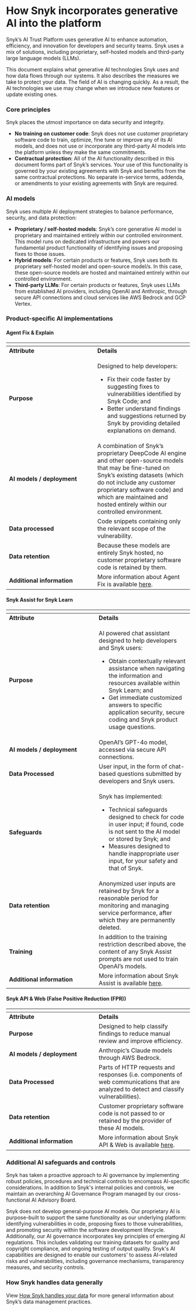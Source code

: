 # How Snyk incorporates generative AI into the platform

Snyk’s AI Trust Platform uses generative AI to enhance automation, efficiency, and innovation for developers and security teams. Snyk uses a mix of solutions, including proprietary, self-hosted models and third-party large language models (LLMs).

This document explains what generative AI technologies Snyk uses and how data flows through our systems. It also describes the measures we take to protect your data. The field of AI is changing quickly. As a result, the AI technologies we use may change when we introduce new features or update existing ones.

### Core principles &#x20;

Snyk places the utmost importance on data security and integrity.

* **No training on customer code**: Snyk does not use customer proprietary software code to train, optimize, fine tune or improve any of its AI models, and does not use or incorporate any third-party AI models into the platform unless they make the same commitments.
* **Contractual protection**: All of the AI functionality described in this document forms part of Snyk’s services. Your use of this functionality is governed by your existing agreements with Snyk and benefits from the same contractual protections. No separate in-service terms, addenda, or amendments to your existing agreements with Snyk are required.

### AI models&#x20;

Snyk uses multiple AI deployment strategies to balance performance, security, and data protection:

* **Proprietary / self-hosted models**: Snyk’s core generative AI model is proprietary and maintained entirely within our controlled environment. This model runs on dedicated infrastructure and powers our fundamental product functionality of identifying issues and proposing fixes to those issues. &#x20;
* **Hybrid models**: For certain products or features, Snyk uses both its proprietary self-hosted model and open-source model/s. In this case, these open-source models are hosted and maintained entirely within our controlled environment. &#x20;
* **Third-party LLMs**: For certain products or features, Snyk uses LLMs from established AI providers, including OpenAI and Anthropic, through secure API connections and cloud services like AWS Bedrock and GCP Vertex.&#x20;

### Product-specific AI implementations

#### Agent Fix & Explain

<table data-header-hidden><thead><tr><th width="226.24609375"></th><th></th></tr></thead><tbody><tr><td><strong>Attribute</strong></td><td><strong>Details</strong></td></tr><tr><td><strong>Purpose</strong></td><td><p>Designed to help developers:</p><p></p><ul><li>Fix their code faster by suggesting fixes to vulnerabilities identified by Snyk Code; and</li><li>Better understand findings and suggestions returned by Snyk by providing detailed explanations on demand.</li></ul></td></tr><tr><td><strong>AI models / deployment</strong></td><td>A combination of Snyk’s proprietary DeepCode AI engine and other open-source models that may be fine-tuned on Snyk’s existing datasets (which do not include any customer proprietary software code) and which are maintained and hosted entirely within our controlled environment.</td></tr><tr><td><strong>Data processed</strong></td><td>Code snippets containing only the relevant scope of the vulnerability.</td></tr><tr><td><strong>Data retention</strong></td><td>Because these models are entirely Snyk hosted, no customer proprietary software code is retained by them.</td></tr><tr><td><strong>Additional information</strong> </td><td>More information about Agent Fix is available <a href="../scan-with-snyk/snyk-code/manage-code-vulnerabilities/fix-code-vulnerabilities-automatically.md">here</a>.</td></tr></tbody></table>

#### &#x20;Snyk Assist for Snyk Learn

<table data-header-hidden><thead><tr><th width="230.103515625"></th><th></th></tr></thead><tbody><tr><td><strong>Attribute</strong></td><td><strong>Details</strong></td></tr><tr><td><strong>Purpose</strong></td><td><p>AI powered chat assistant designed to help developers and Snyk users:</p><p></p><ul><li>Obtain contextually relevant assistance when navigating the information and resources available within Snyk Learn; and</li><li>Get immediate customized answers to specific application security, secure coding and Snyk product usage questions.</li></ul></td></tr><tr><td><strong>AI models / deployment</strong></td><td>OpenAI’s GPT-4o model, accessed via secure API connections.</td></tr><tr><td><strong>Data Processed</strong></td><td>User input, in the form of chat-based questions submitted by developers and Snyk users.</td></tr><tr><td><strong>Safeguards</strong></td><td><p>Snyk has implemented:</p><p></p><ul><li>Technical safeguards designed to check for code in user input; if found, code is not sent to the AI model or stored by Snyk; and</li><li>Measures designed to handle inappropriate user input, for your safety and that of Snyk.</li></ul></td></tr><tr><td><strong>Data retention</strong></td><td>Anonymized user inputs are retained by Snyk for a reasonable period for monitoring and managing service performance, after which they are permanently deleted.</td></tr><tr><td><strong>Training</strong></td><td>In addition to the training restriction described above, the content of any Snyk Assist prompts are not used to train OpenAI’s models.</td></tr><tr><td><strong>Additional information</strong></td><td>More information about Snyk Assist is available <a href="../snyk-learn/snyk-assist.md">here</a>.</td></tr></tbody></table>

#### &#x20;Snyk API & Web (False Positive Reduction (FPR))

<table data-header-hidden><thead><tr><th width="230.103515625"></th><th></th></tr></thead><tbody><tr><td><strong>Attribute</strong></td><td><strong>Details</strong></td></tr><tr><td><strong>Purpose</strong></td><td>Designed to help classify findings to reduce manual review and improve efficiency.</td></tr><tr><td><strong>AI models / deployment</strong></td><td>Anthropic’s Claude models through AWS Bedrock.</td></tr><tr><td><strong>Data Processed</strong></td><td>Parts of HTTP requests and responses (i.e. components of web communications that are analyzed to detect and classify vulnerabilities).</td></tr><tr><td><strong>Data retention</strong></td><td>Customer proprietary software code is not passed to or retained by the provider of these AI models.</td></tr><tr><td><strong>Additional information</strong></td><td>More information about Snyk API &#x26; Web is available <a href="https://help.probely.com/en/">here</a>.</td></tr></tbody></table>

### &#x20;Additional AI safeguards and controls

Snyk has taken a proactive approach to AI governance by implementing robust policies, procedures and technical controls to encompass AI-specific considerations. In addition to Snyk's internal policies and controls, we maintain an overarching AI Governance Program managed by our cross-functional AI Advisory Board.

Snyk does not develop general-purpose AI models. Our proprietary AI is purpose-built to support the same functionality as our underlying platform: identifying vulnerabilities in code, proposing fixes to those vulnerabilities, and promoting security within the software development lifecycle. Additionally, our AI governance incorporates key principles of emerging AI regulations. This includes validating our training datasets for quality and copyright compliance, and ongoing testing of output quality. Snyk's AI capabilities are designed to enable our customers' to assess AI-related risks and vulnerabilities, including governance mechanisms, transparency measures, and security controls.

### How Snyk handles data generally

View [How Snyk handles your data](how-snyk-handles-your-data.md) for more general information about Snyk’s data management practices.&#x20;
